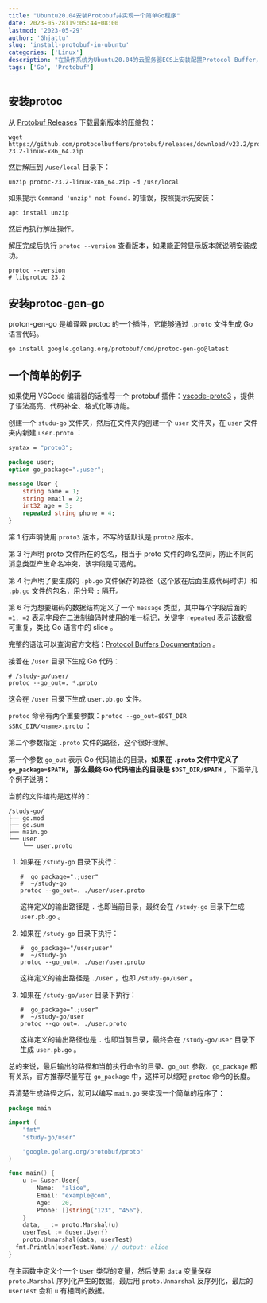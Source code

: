 ```yaml
---
title: "Ubuntu20.04安装Protobuf并实现一个简单Go程序"
date: 2023-05-28T19:05:44+08:00
lastmod: '2023-05-29'
author: 'Ghjattu'
slug: 'install-protobuf-in-ubuntu'
categories: ['Linux']
description: "在操作系统为Ubuntu20.04的云服务器ECS上安装配置Protocol Buffer，并用Protobuf实现了一个简单的Go语言程序，讲解了protoc命令中的go_out参数。"
tags: ['Go', 'Protobuf']
---
```


## 安装protoc 

从 [Protobuf Releases](https://github.com/protocolbuffers/protobuf/releases) 下载最新版本的压缩包：

```shell
wget https://github.com/protocolbuffers/protobuf/releases/download/v23.2/protoc-23.2-linux-x86_64.zip
```

然后解压到 `/use/local` 目录下：

```shell
unzip protoc-23.2-linux-x86_64.zip -d /usr/local
```

如果提示 `Command 'unzip' not found.` 的错误，按照提示先安装：

```shell
apt install unzip
```

然后再执行解压操作。

解压完成后执行 `protoc --version` 查看版本，如果能正常显示版本就说明安装成功。

```shell
protoc --version
# libprotoc 23.2
```

## 安装protoc-gen-go

proton-gen-go 是编译器 protoc 的一个插件，它能够通过 `.proto` 文件生成 Go 语言代码。

```shell
go install google.golang.org/protobuf/cmd/protoc-gen-go@latest
```

## 一个简单的例子

如果使用 VSCode 编辑器的话推荐一个 protobuf 插件：[vscode-proto3](https://marketplace.visualstudio.com/items?itemName=zxh404.vscode-proto3) ，提供了语法高亮、代码补全、格式化等功能。

创建一个 `studu-go` 文件夹，然后在文件夹内创建一个 `user` 文件夹，在 `user` 文件夹内新建 `user.proto` ：

```protobuf
syntax = "proto3";

package user;
option go_package=".;user";

message User {
    string name = 1;
    string email = 2;
    int32 age = 3;
    repeated string phone = 4;
}
```

第 1 行声明使用 `proto3` 版本，不写的话默认是 `proto2` 版本。

第 3 行声明 proto 文件所在的包名，相当于 proto 文件的命名空间，防止不同的消息类型产生命名冲突，该字段是可选的。

第 4 行声明了要生成的 `.pb.go` 文件保存的路径（这个放在后面生成代码时讲）和 `.pb.go` 文件的包名，用分号 `;` 隔开。

第 6 行为想要编码的数据结构定义了一个 `message` 类型，其中每个字段后面的 `=1, =2` 表示字段在二进制编码时使用的唯一标记，关键字 `repeated` 表示该数据可重复，类比 Go 语言中的 slice 。

完整的语法可以查询官方文档：[Protocol Buffers Documentation](https://protobuf.dev/programming-guides/proto3/) 。

接着在 `/user` 目录下生成 Go 代码：

```shell
# /study-go/user/
protoc --go_out=. *.proto
```

这会在 `/user` 目录下生成 `user.pb.go` 文件。

`protoc` 命令有两个重要参数：`protoc --go_out=$DST_DIR $SRC_DIR/<name>.proto` ：

第二个参数指定 `.proto` 文件的路径，这个很好理解。

第一个参数 `go_out` 表示 Go 代码输出的目录，**如果在 `.proto` 文件中定义了 `go_package=$PATH`， 那么最终 Go 代码输出的目录是 `$DST_DIR/$PATH`** ，下面举几个例子说明：

当前的文件结构是这样的：

```
/study-go/
├── go.mod
├── go.sum
├── main.go
└── user
    └── user.proto
```

1. 如果在 `/study-go` 目录下执行：

   ```shell
   #  go_package=".;user"
   #  ~/study-go
   protoc --go_out=. ./user/user.proto
   ```

   这样定义的输出路径是 `.` 也即当前目录，最终会在 `/study-go` 目录下生成 `user.pb.go` 。

2. 如果在 `/study-go` 目录下执行：

   ```shell
   #  go_package="/user;user"
   #  ~/study-go
   protoc --go_out=. ./user/user.proto
   ```

   这样定义的输出路径是 `./user` ，也即 `/study-go/user` 。

3. 如果在 `/study-go/user` 目录下执行：

   ```shell
   #  go_package=".;user"
   #  ~/study-go/user
   protoc --go_out=. ./user.proto
   ```

   这样定义的输出路径也是 `.` 也即当前目录，最终会在 `/study-go/user` 目录下生成 `user.pb.go` 。

总的来说，最后输出的路径和当前执行命令的目录、`go_out` 参数、`go_package` 都有关系，官方推荐尽量写在 `go_package` 中，这样可以缩短 `protoc` 命令的长度。

弄清楚生成路径之后，就可以编写 `main.go` 来实现一个简单的程序了：

```go
package main

import (
	"fmt"
	"study-go/user"

	"google.golang.org/protobuf/proto"
)

func main() {
	u := &user.User{
		Name:  "alice",
		Email: "example@com",
		Age:   20,
		Phone: []string{"123", "456"},
	}
	data, _ := proto.Marshal(u)
	userTest := &user.User{}
	proto.Unmarshal(data, userTest)
  fmt.Println(userTest.Name) // output: alice
}
```

在主函数中定义个一个 `User` 类型的变量，然后使用 `data` 变量保存 `proto.Marshal` 序列化产生的数据，最后用 `proto.Unmarshal` 反序列化，最后的 `userTest` 会和 `u` 有相同的数据。
